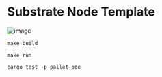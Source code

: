 # Substrate Node Template

![image](https://github.com/RusherK/node-template/tree/master/lesson03/lesson03.png)


``
make build
``

``
make run
``

``
cargo test -p pallet-poe
``